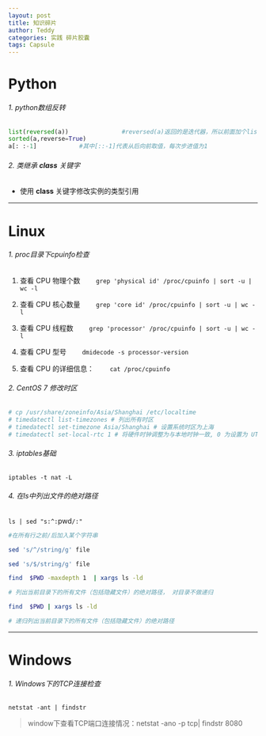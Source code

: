 ```yaml
---
layout: post
title: 知识碎片
author: Teddy
categories: 实践 碎片胶囊
tags: Capsule
---
```


# Python

###### 1. python数组反转

```python
list(reversed(a))               #reversed(a)返回的是迭代器，所以前面加个list转换为list
sorted(a,reverse=True)
a[: :-1]            #其中[::-1]代表从后向前取值，每次步进值为1
```

###### 2. 类继承 __class__ 关键字

* 使用 __class__ 关键字修改实例的类型引用

---

# Linux

###### 1. proc目录下cpuinfo检查

1. 查看 CPU 物理个数
　　`grep 'physical id' /proc/cpuinfo | sort -u | wc -l`

2. 查看 CPU 核心数量
　　`grep 'core id' /proc/cpuinfo | sort -u | wc -l`

3. 查看 CPU 线程数
　　`grep 'processor' /proc/cpuinfo | sort -u | wc -l`

4. 查看 CPU  型号
　　`dmidecode -s processor-version`

5. 查看 CPU 的详细信息：
　　`cat /proc/cpuinfo`

###### 2. CentOS 7 修改时区

```sh
# cp /usr/share/zoneinfo/Asia/Shanghai /etc/localtime
# timedatectl list-timezones # 列出所有时区
# timedatectl set-timezone Asia/Shanghai # 设置系统时区为上海
# timedatectl set-local-rtc 1 # 将硬件时钟调整为与本地时钟一致, 0 为设置为 UTC 时间
```

###### 3. iptables基础

`iptables -t nat -L`


###### 4. 在ls中列出文件的绝对路径

`ls | sed "s:^:`pwd`/:"`

```sh
#在所有行之前/后加入某个字符串

sed 's/^/string/g' file

sed 's/$/string/g' file

find  $PWD -maxdepth 1  | xargs ls -ld

# 列出当前目录下的所有文件（包括隐藏文件）的绝对路径， 对目录不做递归

find  $PWD | xargs ls -ld

# 递归列出当前目录下的所有文件（包括隐藏文件）的绝对路径
```

---

# Windows

###### 1. Windows下的TCP连接检查

`netstat -ant | findstr`
> window下查看TCP端口连接情况：netstat -ano -p tcp| findstr 8080










